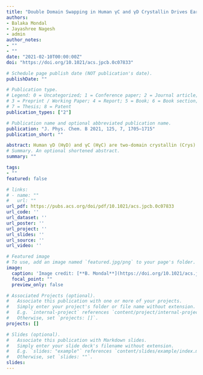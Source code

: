 ```yaml
---
title: "Double Domain Swapping in Human γC and γD Crystallin Drives Early Stages of Aggregation"
authors:
- Balaka Mondal
- Jayashree Nagesh
- admin
author_notes:
- ""
- ""
date: "2021-02-10T00:00:00Z"
doi: "https://doi.org/10.1021/acs.jpcb.0c07833"

# Schedule page publish date (NOT publication's date).
publishDate: ""

# Publication type.
# Legend: 0 = Uncategorized; 1 = Conference paper; 2 = Journal article;
# 3 = Preprint / Working Paper; 4 = Report; 5 = Book; 6 = Book section;
# 7 = Thesis; 8 = Patent
publication_types: ["2"]

# Publication name and optional abbreviated publication name.
publication: "J. Phys. Chem. B 2021, 125, 7, 1705–1715"
publication_short: ""

abstract: Human γD (HγD) and γC (HγC) are two-domain crystallin (Crys) proteins expressed in the nucleus of the eye lens. Structural perturbations in the protein often trigger aggregation, which eventually leads to cataract. To decipher the underlying molecular mechanism, it is important to characterize the partially unfolded conformations, which are aggregation-prone. Using a coarse grained protein model and molecular dynamics simulations, we studied the role of on-pathway folding intermediates in the early stages of aggregation. The multidimensional free energy surface revealed at least three different folding pathways with the population of partially structured intermediates. The two dominant pathways confirm sequential folding of the N-terminal [Ntd] and the C-terminal domains [Ctd], while the third, least favored, pathway involves intermediates where both the domains are partially folded. A native-like intermediate (I*), featuring the folded domains and disrupted interdomain contacts, gets populated in all three pathways. I* forms domain swapped dimers by swapping the entire Ntds and Ctds with other monomers. Population of such oligomers can explain the increased resistance to unfolding resulting in hysteresis observed in the folding experiments of HγD Crys. An ensemble of double domain swapped dimers are also formed during refolding, where intermediates consisting of partially folded Ntds and Ctds swap secondary structures with other monomers. The double domain swapping model presented in our study provides structural insights into the early events of aggregation in Crys proteins and identifies the key secondary structural swapping elements, where introducing mutations will aid in regulating the overall aggregation propensity.
# Summary. An optional shortened abstract.
summary: ""

tags:
- ""
featured: false

# links:
# - name: ""
#   url: ""
url_pdf: https://pubs.acs.org/doi/pdf/10.1021/acs.jpcb.0c07833
url_code: ''
url_dataset: ''
url_poster: ''
url_project: ''
url_slides: ''
url_source: ''
url_video: ''

# Featured image
# To use, add an image named `featured.jpg/png` to your page's folder. 
image:
  caption: 'Image credit: [**B. Mondal**](https://doi.org/10.1021/acs.jpcb.0c07833)'
  focal_point: ""
  preview_only: false

# Associated Projects (optional).
#   Associate this publication with one or more of your projects.
#   Simply enter your project's folder or file name without extension.
#   E.g. `internal-project` references `content/project/internal-project/index.md`.
#   Otherwise, set `projects: []`.
projects: []

# Slides (optional).
#   Associate this publication with Markdown slides.
#   Simply enter your slide deck's filename without extension.
#   E.g. `slides: "example"` references `content/slides/example/index.md`.
#   Otherwise, set `slides: ""`.
slides:
---
```

